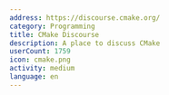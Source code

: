 ```yaml
---
address: https://discourse.cmake.org/
category: Programming
title: CMake Discourse
description: A place to discuss CMake
userCount: 1759
icon: cmake.png
activity: medium
language: en
---
```

